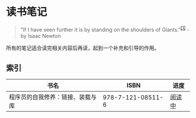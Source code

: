 # 读书笔记

> "If I have seen further it is by standing on the shoulders of Giants."<sup>[\[1\]]</sup>
> \- by Isaac Newton

所有的笔记适合读完相关内容后再读，起到一个补充和引导的作用。

## 索引

| 书名 | ISBN | 进度 |
| ---- | ---- | ---- |
| 程序员的自我修养：链接、装载与库 | 978-7-121-08511-6 | [阅读中](./978-7-121-08511-6/README.md) |

[\[1\]]: https://discover.hsp.org/Record/dc-9792/Description#tabnav
